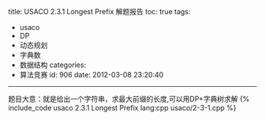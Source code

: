 title: USACO 2.3.1 Longest Prefix 解题报告
toc: true
tags:
  - usaco
  - DP
  - 动态规划
  - 字典数
  - 数据结构
categories:
  - 算法竞赛
id: 906
date: 2012-03-08 23:20:40
---

题目大意：就是给出一个字符串，求最大前缀的长度,可以用DP+字典树求解
{% include_code usaco 2.3.1 Longest Prefix lang:cpp usaco/2-3-1.cpp %}